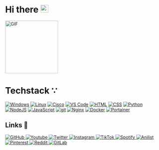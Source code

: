 # Hi there <img src="https://media.giphy.com/media/hvRJCLFzcasrR4ia7z/giphy.gif" width="25px">

<img class="img1" height="170px" alt="GIF" src="https://i.pinimg.com/originals/e4/26/70/e426702edf874b181aced1e2fa5c6cde.gif" />


# Techstack ∵

<a href="https://www.microsoft.com/fr-fr/windows"><img alt="Windows" src="https://img.shields.io/badge/Windows-0078D6?style=for-the-badge&logo=windows&logoColor=white"></a> <a href=""><img alt="Linux" src="https://img.shields.io/badge/Linux-FCC624?style=for-the-badge&logo=linux&logoColor=black"></a> <a href="https://www.cisco.com/c/fr_fr/index.html"><img alt="Cisco" src="https://img.shields.io/static/v1?style=for-the-badge&message=Cisco&color=1BA0D7&logo=Cisco&logoColor=FFFFFF&label="></a> <a href="https://code.visualstudio.com"><img alt="VS Code" src="https://i.imgur.com/ryeVifj_d.webp?maxwidth=760&fidelity=grand"></a> <a href="https://developer.mozilla.org/fr/docs/Web/HTML"><img alt="HTML" src="https://i.imgur.com/V9Y95DO_d.webp?maxwidth=760&fidelity=grand"></a> <a href="https://developer.mozilla.org/fr/docs/Web/CSS"><img alt="CSS" src="https://i.imgur.com/C9Bif3O_d.webp?maxwidth=760&fidelity=grand"></a> <a href="https://www.python.org"><img alt="Python" src="https://img.shields.io/badge/Python-FFD43B?style=for-the-badge&logo=python&logoColor=blue"></a> <a href="https://nodejs.org/fr"><img alt="NodeJS" src="https://img.shields.io/badge/Node.js-339933?style=for-the-badge&logo=nodedotjs&logoColor=white"></a> <a href="https://developer.mozilla.org/fr/docs/Web/JavaScript"><img alt="JavaScript" src="https://img.shields.io/badge/JavaScript-323330?style=for-the-badge&logo=javascript&logoColor=F7DF1E"></a> <a href="https://git-scm.com"><img alt="git" src="https://img.shields.io/badge/-Git-F05032?&style=for-the-badge&logo=git&logoColor=white" /></a> <a href="https://www.nginx.com"><img alt="Nginx" src="https://img.shields.io/badge/Nginx-009639?style=for-the-badge&logo=nginx&logoColor=white"></a> <a href="https://www.docker.com"><img alt="Docker" src="https://img.shields.io/badge/-Docker-46a2f1?&style=for-the-badge&logo=docker&logoColor=white" /></a> <a href="https://www.portainer.io"><img alt="Portainer" src="https://img.shields.io/static/v1?style=for-the-badge&message=Portainer&color=222222&logo=Portainer&logoColor=13BEF9&label="></a>
<h2> Links 🔗</h2>
<p float="left">
<a href="https://gist.github.com/shwzr" title="Redirect to Gist.Github">
    <img alt="GitHub" src="https://img.shields.io/static/v1?style=for-the-badge&message=Gist.Github&color=222222&logo=Github&logoColor=white&label="> 
</a>
<a href="https://www.youtube.com/channel/UCsWUThd4cMJY3OXT8depQTw" title="Redirect to YouTube">
    <img alt="Youtube" src="https://img.shields.io/badge/YouTube-FF0000?style=for-the-badge&logo=youtube&logoColor=white">
  </a>
  <a href="https://twitter.com/showzur" title="Redirect to Twitter">
    <img alt="Twitter" src="https://img.shields.io/badge/Twitter-1DA1F2?style=for-the-badge&logo=twitter&logoColor=white">
  </a>
  <a href="https://www.instagram.com/showzur/" title="Redirect to Instagram">
    <img alt="Instagram" src="https://img.shields.io/badge/Instagram-E4405F?style=for-the-badge&logo=instagram&logoColor=white">
  </a>
  <a href="https://www.tiktok.com/@showzur" title="Redirect to TikTok">
    <img alt="TikTok" src="https://img.shields.io/badge/TikTok-000000?style=for-the-badge&logo=tiktok&logoColor=white">
  </a>
  <a href="https://open.spotify.com/user/kaelinwalsh" title="Redirect to Spotify">
    <img alt="Spotify" src="https://img.shields.io/badge/Spotify-1ED760?style=for-the-badge&logo=spotify&logoColor=white">
  </a>
  <a href="https://anilist.co/user/showzur" title="Redirect to Anilist">
    <img alt="Anilist" src="https://img.shields.io/static/v1?style=for-the-badge&message=AniList&color=02A9FF&logo=AniList&logoColor=FFFFFF&label=">
  </a>
  <a href="https://www.pinterest.com/showzur/" title="Redirect to Pinterest">
    <img alt="Pinterest" src="https://img.shields.io/badge/Pinterest-%23E60023.svg?&style=for-the-badge&logo=Pinterest&logoColor=white">
  </a>
  <a href="https://www.reddit.com/user/Showzur" title="Redirect to Reddit">
    <img alt="Reddit" src="https://img.shields.io/badge/Reddit-FF4500?style=for-the-badge&logo=reddit&logoColor=white">
  </a>
  <a href="https://gitlab.com/shwzr" title="Redirect to GitLab">
    <img alt="GitLab" src="https://img.shields.io/badge/GitLab-330F63?style=for-the-badge&logo=gitlab&logoColor=white">
  </a>
</p>

